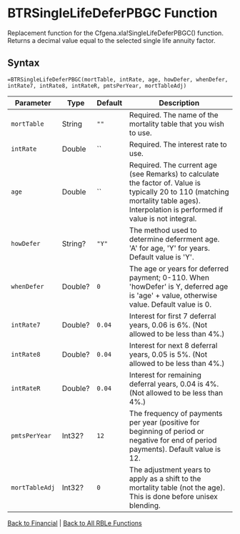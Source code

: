# BTRSingleLifeDeferPBGC Function

Replacement function for the Cfgena.xla!SingleLifeDeferPBGC() function.  Returns a decimal value equal to the selected single life annuity factor.

## Syntax

```excel
=BTRSingleLifeDeferPBGC(mortTable, intRate, age, howDefer, whenDefer, intRate7, intRate8, intRateR, pmtsPerYear, mortTableAdj)
```

Parameter | Type | Default | Description
---|---|---|---
`mortTable` | String | `""` | Required.  The name of the mortality table that you wish to use.
`intRate` | Double | `` | Required.  The interest rate to use.
`age` | Double | `` | Required.  The current age (see Remarks) to calculate the factor of. Value is typically 20 to 110 (matching mortality table ages). Interpolation is performed if value is not integral.
`howDefer` | String? | `"Y"` | The method used to determine deferrment age.  'A' for age, 'Y' for years.  Default value is 'Y'.
`whenDefer` | Double? | `0` | The age or years for deferred payment; 0-110.  When 'howDefer' is Y, deferred age is 'age' + value, otherwise value.  Default value is 0.
`intRate7` | Double? | `0.04` | Interest for first 7 deferral years, 0.06 is 6%. (Not allowed to be less than 4%.)
`intRate8` | Double? | `0.04` | Interest for next 8 deferral years, 0.05 is 5%. (Not allowed to be less than 4%.)
`intRateR` | Double? | `0.04` | Interest for remaining deferral years, 0.04 is 4%. (Not allowed to be less than 4%.)
`pmtsPerYear` | Int32? | `12` | The frequency of payments per year (positive for beginning of period or negative for end of period payments).  Default value is 12.
`mortTableAdj` | Int32? | `0` | The adjustment years to apply as a shift to the mortality table (not the age). This is done before unisex blending.

[Back to Financial](RBLeFinancial.md) | [Back to All RBLe Functions](RBLe.md#function-documentation)